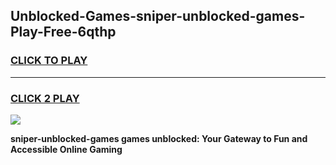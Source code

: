 
## Unblocked-Games-sniper-unblocked-games-Play-Free-6qthp
<h3>
<a href="https://premium76.site?title=sniper-unblocked-games&ref=18A1">CLICK TO PLAY</a></h3>
<hr>

<h3>
<a href="https://premium76.site?title=sniper-unblocked-games&ref=18A1">CLICK 2 PLAY</a>
  
</h3>

<a href="https://premium76.site?title=sniper-unblocked-games&ref=18A1"><img src="https://clearcache.store/games.png"></a>


**sniper-unblocked-games games unblocked: Your Gateway to Fun and Accessible Online Gaming**
